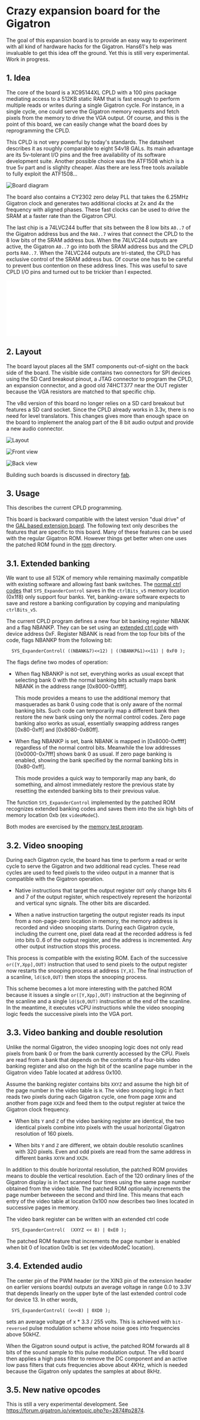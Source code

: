 # Crazy expansion board for the Gigatron

The goal of this expansion board is to provide an easy way to
experiment with all kind of hardware hacks for the Gigatron.
Hans61's help was invaluable to get this idea off the ground.
Yet this is still very experimental. Work in progress.

## 1. Idea

The core of the board is a XC95144XL CPLD with a 100 pins package
mediating access to a 512KB static RAM that is fast enough to perform
multiple reads or writes during a single Gigatron cycle. For instance,
in a single cycle, one could serve the Gigatron memory requests and
fetch pixels from the memory to drive the VGA output. Of course, and
this is the point of this board, we can easily change what the board
does by reprogramming the CPLD.

This CPLD is not very powerful by today's standards. The datasheet
describes it as roughly comparable to eight 54v18 GALs. Its main
advantage are its 5v-tolerant I/O pins and the free availability of
its software development suite. Another possible choice was the
ATF1508 which is a true 5v part and is slighlty cheaper. Alas there
are less free tools available to fully exploit the ATF1508...

![Board diagram](images/diag.png)

The board also contains a CY2302 zero delay PLL that takes the 6.25MHz
Gigatron clock and generates two additional clocks at 2x and 4x the
frequency with aligned phases. These fast clocks can be used to drive
the SRAM at a faster rate than the Gigatron CPU.

The last chip is a 74LVC244 buffer that sits between the 8 low bits
`A0..7` of the Gigatron address bus and the `RA0..7` wires that
connect the CPLD to the 8 low bits of the SRAM address bus. When the
74LVC244 outputs are active, the Gigatron `A0..7` go into both the
SRAM address bus and the CPLD ports `RA0..7`. When the 74LVC244
outputs are tri-stated, the CPLD has exclusive control of the SRAM
address bus. Of course one has to be careful to prevent bus contention
on these address lines.  This was useful to save CPLD I/O pins and
turned out to be trickier than I expected.

![Schematics](Schematics.pdf)

## 2. Layout

The board layout places all the SMT components out-of-sight on the
back side of the board. The visible side contains two connectors for
SPI devices using the SD Card breakout pinout, a JTAG connector to
program the CPLD, an expansion connector, and a good old 74HCT377 near
the OUT register because the VGA resistors are matched to that specific chip.

The v8d version of this board no longer relies on a SD card breakout but 
features a SD card socket. Since the CPLD already works in 3.3v, there
is no need for level translators. This changes gives more than enough 
space on the board to implement the analog part of the 8 bit audio output
and provide a new audio connector.

![Layout](images/layout.png)

![Front view](images/front.jpg)

![Back view](images/back.jpg)

Building such boards is discussed in directory [fab](./fab).


## 3. Usage

This describes the current CPLD programming.

This board is backward compatible with the latest version "dual drive"
of the [GAL based extension board](../extension-retro).
The following text only describes the features that are specific to
this board.  Many of these features can be used with the regular
Gigatron ROM.  However things get better when one uses the patched ROM
found in the [rom](./rom) directory.


## 3.1. Extended banking

We want to use all 512K of memory while remaining maximally compatible
with existing software and allowing fast bank switches. The [normal
ctrl codes](https://forum.gigatron.io/viewtopic.php?f=4&t=331) that
`SYS_ExpanderControl` saves in the `ctrlBits_v5` memory location
(0x1f8) only support four banks. Yet, banking-aware software expects
to save and restore a banking configuration by copying and
manipulating `ctrlBits_v5`.

The current CPLD program defines a new four bit banking register NBANK
and a flag NBANKP. They can be set using an [extended
ctrl code](https://forum.gigatron.io/viewtopic.php?f=4&t=331) with
device address 0xF. Register NBANK is read from the top four bits of
the code, flags NBANKP from the following bit:
```
  SYS_ExpanderControl( ((NBANK&7)<<12) | ((NBANKP&1)<<11) | 0xF0 );
```
The flags define two modes of operation:

* When flag NBANKP is not set, everything works as usual except that
  selecting bank 0 with the normal banking bits actually maps bank
  NBANK in the address range [0x8000-0xffff].

  This mode provides a means to use the additional memory that masquerades
  as bank 0 using code that is only aware of the normal banking
  bits. Such code can temporarily map a different bank then restore
  the new bank using only the normal control codes. Zero page banking
  also works as usual, essentially swapping address ranges [0x80-0xff]
  and [0x8080-0x80ff].

* When flag NBANKP is set, bank NBANK is mapped in [0x8000-0xffff]
  regardless of the normal control bits. Meanwhile the low
  addresses [0x0000-0x7fff] shows bank 0 as usual. If zero page
  banking is enabled, showing the bank specified by
  the normal banking bits in [0x80-0xff].

  This mode provides a quick way to temporarily map any bank, do
  something, and almost immediately restore the previous state by
  resetting the extended banking bits to their previous value.

The function `SYS_ExpanderControl` implemented by the patched ROM
recognizes extended banking codes and saves them into the six
high bits of memory location 0xb (ex `videoModeC`).

Both modes are exercised by the [memory test program](progs/memtest).


## 3.2. Video snooping

During each Gigatron cycle, the board has time to perform a read or write cycle
to serve the Gigatron and two additional read cycles. These read cycles
are used to feed pixels to the video output in a manner that is compatible
with the Gigatron operation.

* Native instructions that target the output register `OUT` only change
  bits 6 and 7 of the output register, which respectively represent the
  horizontal and vertical sync signals. The other bits are discarded.

* When a native instruction targeting the output register reads its
  input from a non-page-zero location in memory, the memory
  address is recorded and video snooping starts. During each Gigatron cycle,
  including the current one, pixel data read at the recorded address is
  fed into bits 0..6 of the output register, and the address is incremented.
  Any other output instruction stops this process.

This process is compatible with the existing ROM. Each of the
successive `or([Y,Xpp],OUT)` instruction that used to send
pixels to the output register now restarts the snooping process
at address `[Y,X]`. The final instruction of a scanline, `ld($c0,OUT)`
then stops the snooping process.

This scheme becomes a lot more interesting with the patched ROM
because it issues a single `or([Y,Xpp],OUT)` instruction at the
beginning of the scanline and a single `ld($c0,OUT)` instruction at
the end of the scanline. In the meantime, it executes vCPU
instructions while the video snooping logic feeds the successive
pixels into the VGA port.


## 3.3. Video banking and double resolution

Unlike the normal Gigatron, the video snooping logic does not only
read pixels from bank 0 or from the bank currently accessed by the CPU.
Pixels are read from a bank that depends on the contents of a four-bits
video banking register and also on the high bit of the scanline page number
in the Gigatron video Table located at address 0x100.

Assume the banking register contains bits `XXYZ` and assume the high
bit of the page number in the video table is `H`.  The video snooping logic
in fact reads two pixels during each Gigatron cycle, one from page `XXYH`
and another from page `XXZH` and feed them to the output register
at twice the Gigatron clock frequency.

* When bits `Y` and `Z` of the video banking register are identical,
  the two identical pixels combine into pixels with the usual horizontal
  Gigatron resolution of 160 pixels.

* When bits `Y` and `Z` are different, we obtain double resolutio
  scanlines with 320 pixels. Even and odd pixels are read from
  the same address in different banks `XXYH` and `XXZH`.

In addition to this double horizontal resolution, the patched ROM
provides means to double the vertical resolution. Each of the 120
ordinary lines of the Gigatron display is in fact scanned four times
using the same page number obtained from the video table. The
patched ROM optionally increments the page number
betweeen the second and third line. This means that each
entry of the video table at location 0x100 now describes
two lines located in successive pages in memory.

The video bank register can be written with an extended ctrl code
```
  SYS_ExpanderControl(  (XXYZ << 8) | 0xE0 );
```
The patched ROM feature that increments the page number is
enabled when bit 0 of location 0x0b is set (ex videoModeC location).


## 3.4. Extended audio

The center pin of the PWM header (or the XIN3 pin of the extension
header on earlier versions boards) outputs an average voltage in range
0.0 to 3.3V that depends linearly on the upper byte of the last
extended control code for device 13.  In other words,
```
  SYS_ExpanderControl( (x<<8) | 0XD0 );
```
sets an average voltage of x * 3.3 / 255 volts. This is achieved with
``bit-reversed`` pulse modulation scheme whose noise goes into
frequencies above 50kHZ.

When the Gigatron sound output is active, the patched ROM forwards
all 8 bits of the sound sample to this pulse modulation output.
The v8d board then applies a high pass filter to remove the DC component
and an active low pass filters that cuts frequencies above about 4KHz,
which is needed because the Gigatron only updates the samples at about 8kHz.


## 3.5. New native opcodes

This is still a very experimental development. See https://forum.gigatron.io/viewtopic.php?p=2874#p2874.
